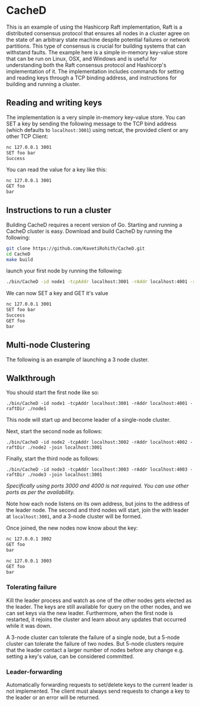 # CacheD

This is an example of using the Hashicorp Raft implementation, Raft is a distributed consensus protocol that ensures all nodes in a cluster agree on the state of an arbitrary state machine despite potential failures or network partitions. This type of consensus is crucial for building systems that can withstand faults. The example here is a simple in-memory key-value store that can be run on Linux, OSX, and Windows and is useful for understanding both the Raft consensus protocol and Hashicorp's implementation of it. The implementation includes commands for setting and reading keys through a TCP binding address, and instructions for building and running a cluster.

## Reading and writing keys

The implementation is a very simple in-memory key-value store. You can SET a key by sending the following message to the TCP bind address (which defaults to `localhost:3001`) using netcat, the provided client or any other TCP Client:

```bash
nc 127.0.0.1 3001
SET foo bar
Success
```

You can read the value for a key like this:

```bash
nc 127.0.0.1 3001
GET foo
bar
```

## Instructions to run a cluster

Building CacheD requires a recent version of Go.
Starting and running a CacheD cluster is easy. Download and build CacheD by running the following:

```bash
git clone https://github.com/KavetiRohith/CacheD.git
cd CacheD
make build
```

launch your first node by running the following:

```bash
./bin/CacheD -id node1 -tcpAddr localhost:3001 -rAddr localhost:4001 -raftDir ./node1
```

We can now SET a key and GET it's value

```bash
nc 127.0.0.1 3001
SET foo bar
Success
GET foo
bar
```

## Multi-node Clustering

The following is an example of launching a 3 node cluster.

## Walkthrough

You should start the first node like so:

```
./bin/CacheD -id node1 -tcpAddr localhost:3001 -rAddr localhost:4001 -raftDir ./node1
```

This node will start up and become leader of a single-node cluster.

Next, start the second node as follows:

```
./bin/CacheD -id node2 -tcpAddr localhost:3002 -rAddr localhost:4002 -raftDir ./node2 -join localhost:3001
```

Finally, start the third node as follows:

```
./bin/CacheD -id node3 -tcpAddr localhost:3003 -rAddr localhost:4003 -raftDir ./node3 -join localhost:3001
```

_Specifically using ports 3000 and 4000 is not required. You can use other ports as per the availability._

Note how each node listens on its own address, but joins to the address of the leader node. The second and third nodes will start, join the with leader at `localhost:3001`, and a 3-node cluster will be formed.

Once joined, the new nodes now know about the key:

```bash
nc 127.0.0.1 3002
GET foo
bar

```

```bash
nc 127.0.0.1 3003
GET foo
bar

```

### Tolerating failure

Kill the leader process and watch as one of the other nodes gets elected as the leader. The keys are still available for query on the other nodes, and we can set keys via the new leader. Furthermore, when the first node is restarted, it rejoins the cluster and learn about any updates that occurred while it was down.

A 3-node cluster can tolerate the failure of a single node, but a 5-node cluster can tolerate the failure of two nodes. But 5-node clusters require that the leader contact a larger number of nodes before any change e.g. setting a key's value, can be considered committed.

### Leader-forwarding

Automatically forwarding requests to set/delete keys to the current leader is not implemented. The client must always send requests to change a key to the leader or an error will be returned.
